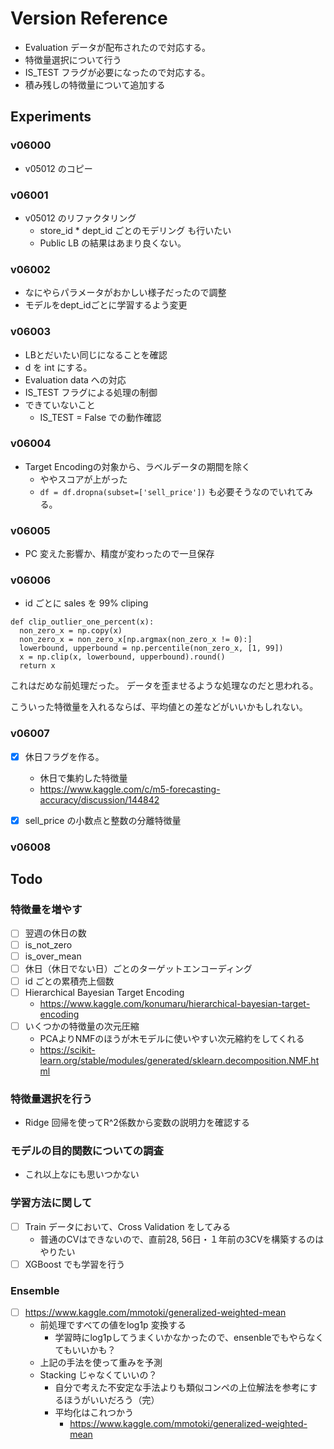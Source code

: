 # Version Reference

- Evaluation データが配布されたので対応する。
- 特徴量選択について行う
- IS_TEST フラグが必要になったので対応する。
- 積み残しの特徴量について追加する

## Experiments
### v06000
- v05012 のコピー

### v06001
- v05012 のリファクタリング
  - store_id * dept_id ごとのモデリング も行いたい
  - Public LB の結果はあまり良くない。

### v06002
- なにやらパラメータがおかしい様子だったので調整
- モデルをdept_idごとに学習するよう変更

### v06003
- LBとだいたい同じになることを確認
- d を int にする。
- Evaluation data への対応
- IS_TEST フラグによる処理の制御
- できていないこと
  - IS_TEST = False での動作確認

### v06004
- Target Encodingの対象から、ラベルデータの期間を除く
  - ややスコアが上がった
  - `df = df.dropna(subset=['sell_price'])` も必要そうなのでいれてみる。

### v06005
- PC 変えた影響か、精度が変わったので一旦保存

### v06006
- id ごとに sales を 99% cliping
```
def clip_outlier_one_percent(x):
  non_zero_x = np.copy(x)
  non_zero_x = non_zero_x[np.argmax(non_zero_x != 0):]
  lowerbound, upperbound = np.percentile(non_zero_x, [1, 99])
  x = np.clip(x, lowerbound, upperbound).round()
  return x
```

これはだめな前処理だった。
データを歪ませるような処理なのだと思われる。

こういった特徴量を入れるならば、平均値との差などがいいかもしれない。


### v06007
- [x] 休日フラグを作る。
  - 休日で集約した特徴量
  - https://www.kaggle.com/c/m5-forecasting-accuracy/discussion/144842
- [x] sell_price の小数点と整数の分離特徴量


### v06008




## Todo
### 特徴量を増やす
- [ ] 翌週の休日の数
- [ ] is_not_zero
- [ ] is_over_mean
- [ ] 休日（休日でない日）ごとのターゲットエンコーディング
- [ ] id ごとの累積売上個数
- [ ] Hierarchical Bayesian Target Encoding
   - https://www.kaggle.com/konumaru/hierarchical-bayesian-target-encoding
- [ ] いくつかの特徴量の次元圧縮
  - PCAよりNMFのほうが木モデルに使いやすい次元縮約をしてくれる
  - https://scikit-learn.org/stable/modules/generated/sklearn.decomposition.NMF.html

### 特徴量選択を行う
- Ridge 回帰を使ってR^2係数から変数の説明力を確認する

### モデルの目的関数についての調査
- これ以上なにも思いつかない

### 学習方法に関して
- [ ] Train データにおいて、Cross Validation をしてみる
  - 普通のCVはできないので、直前28, 56日・１年前の3CVを構築するのはやりたい
- [ ] XGBoost でも学習を行う

### Ensemble
- [ ] https://www.kaggle.com/mmotoki/generalized-weighted-mean
  - 前処理ですべての値をlog1p 変換する
    - 学習時にlog1pしてうまくいかなかったので、ensenbleでもやらなくてもいいかも？
  - 上記の手法を使って重みを予測
  - Stacking じゃなくていいの？
    - 自分で考えた不安定な手法よりも類似コンペの上位解法を参考にするほうがいいだろう（完）
    - 平均化はこれつかう
      - https://www.kaggle.com/mmotoki/generalized-weighted-mean
